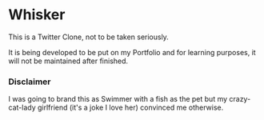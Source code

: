 # Whisker

This is a Twitter Clone, not to be taken seriously. 

It is being developed to be put on my Portfolio and for learning purposes, it
will not be maintained after finished.

### Disclaimer

I was going to brand this as Swimmer with a fish as the pet but my crazy-cat-lady girlfriend (it's a joke I love her) convinced me otherwise.
